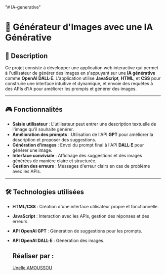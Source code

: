 "# IA-generative" 
# 🌟 Générateur d'Images avec une IA Générative

## 📝 Description

Ce projet consiste à développer une application web interactive qui permet à l'utilisateur de générer des images en s'appuyant sur une **IA générative** comme **OpenAI DALL·E**. L'application utilise **JavaScript**, **HTML**, et **CSS** pour construire une interface intuitive et dynamique, et envoie des requêtes à des APIs d'IA pour améliorer les prompts et générer des images.

---

## 🎮 Fonctionnalités

- **Saisie utilisateur** : L'utilisateur peut entrer une description textuelle de l'image qu'il souhaite générer.
- **Amélioration des prompts** : Utilisation de l'API **GPT** pour améliorer la description et proposer des suggestions.
- **Génération d'images** : Envoi du prompt final à l'API **DALL·E** pour générer une image.
- **Interface conviviale** : Affichage des suggestions et des images générées de manière claire et structurée.
- **Gestion des erreurs** : Messages d'erreur clairs en cas de problème avec les APIs.

---

## 🛠️ Technologies utilisées

- **HTML/CSS** : Création d'une interface utilisateur propre et fonctionnelle.
- **JavaScript** : Interaction avec les APIs, gestion des réponses et des erreurs.
- **API OpenAI GPT** : Génération de suggestions pour les prompts.
- **API OpenAI DALL·E** : Génération des images.
  
  ## Réaliser par :
  [Unelle AMOUSSOU](https://github.com/UnelleA)
